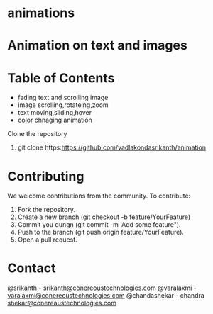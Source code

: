 # animations
 
# Animation on text and images


# Table of Contents

- fading text and scrolling image
- image scrolling,rotateing,zoom
- text moving,sliding,hover
- color chnaging animation

Clone the repository 
1. git clone https:https://github.com/vadlakondasrikanth/animation


# Contributing 

We welcome contributions from the community. To contribute: 
1. Fork the repository. 
2. Create a new branch (git checkout -b feature/YourFeature) 
3. Commit you dungn (git commit -m 'Add some feature"). 
4. Push to the branch (git push origin feature/YourFeature). 
5. Open a pull request. 

# Contact

@srikanth - srikanth@conereoustechnologies.com @varalaxmi - varalaxmi@conerecustechnologies.com @chandashekar - chandra shekar@conereaustechnologies.com